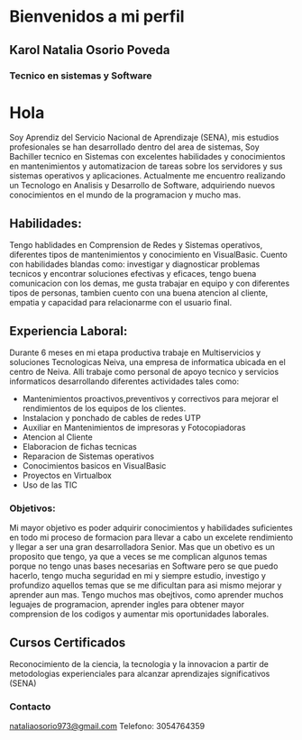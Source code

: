 # Bienvenidos a mi perfil 
## Karol Natalia Osorio Poveda  
### Tecnico en sistemas y Software 
# Hola 
 Soy Aprendiz del Servicio Nacional de Aprendizaje (SENA), mis estudios profesionales se han desarrollado dentro del area de sistemas, Soy Bachiller tecnico en Sistemas con excelentes habilidades y conocimientos en mantenimientos y automatizacion de tareas sobre los servidores y sus sistemas operativos y aplicaciones. Actualmente me encuentro realizando un Tecnologo en Analisis y Desarrollo de Software, adquiriendo nuevos conocimientos en el mundo de la programacion y mucho mas.

## Habilidades: 
Tengo hablidades en Comprension de Redes y Sistemas operativos, diferentes tipos de mantenimientos y conocimiento en VisualBasic. Cuento con habilidades blandas como: investigar y diagnosticar problemas tecnicos y encontrar soluciones efectivas y eficaces, tengo buena comunicacion con los demas, me gusta trabajar en equipo y con diferentes tipos de personas, tambien cuento con una buena atencion al cliente, empatia y capacidad para relacionarme con el usuario final.

## Experiencia Laboral: 
Durante 6 meses en mi etapa productiva trabaje en Multiservicios y soluciones Tecnologicas Neiva, una empresa de informatica ubicada en el centro de Neiva. Alli trabaje como personal de apoyo tecnico y servicios informaticos desarrollando  diferentes actividades tales como: 
* Mantenimientos proactivos,preventivos y correctivos para mejorar el rendimientos de los equipos de los clientes.
* Instalacion y ponchado de cables de redes UTP
* Auxiliar en Mantenimientos de impresoras y Fotocopiadoras 
* Atencion al Cliente
* Elaboracion de fichas tecnicas
* Reparacion de Sistemas operativos 
* Conocimientos basicos en VisualBasic 
* Proyectos en Virtualbox 
* Uso de las TIC 

### Objetivos:
Mi mayor objetivo es poder adquirir conocimientos y habilidades suficientes en todo mi proceso de formacion para llevar a cabo un excelete rendimiento y llegar a ser una gran desarrolladora Senior. Mas que un obetivo es un proposito que tengo, ya que a veces se me complican algunos temas porque no tengo unas bases necesarias en Software pero se que puedo hacerlo, tengo mucha seguridad en mi y siempre estudio, investigo y profundizo aquellos temas que se me dificultan para asi mismo mejorar y aprender aun mas. 
Tengo muchos mas obejtivos, como aprender muchos leguajes de programacion, aprender ingles para obtener mayor comprension de los codigos y aumentar mis oportunidades laborales. 

## Cursos Certificados
Reconocimiento de la ciencia, la tecnologia y la innovacion  a partir de metodologias experienciales para alcanzar aprendizajes significativos (SENA)
### Contacto
nataliaosorio973@gmail.com 
Telefono: 3054764359





